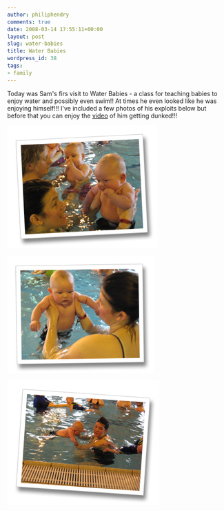 ```yaml
---
author: philiphendry
comments: true
date: 2008-03-14 17:55:11+00:00
layout: post
slug: water-babies
title: Water Babies
wordpress_id: 38
tags:
- family
---
```


Today was Sam's firs visit to Water Babies - a class for teaching babies to enjoy water and possibly even swim!! At times he even looked like he was enjoying himself!!! I've included a few photos of his exploits below but before that you can enjoy the [video](http://cid-c9d5f19fee5fae3c.skydrive.live.com/self.aspx/PublicVideos/SamsFirstDunk.wmv) of him getting dunked!!!

[![](/assets/2008/03/img-1735.png)](/assets/2008/03/img-1735-8x6.jpg)

[![](/assets/2008/03/img-1747.png)](/assets/2008/03/img-1747-8x6.jpg)

[![](/assets/2008/03/img-1708.png)](/assets/2008/03/img-1708-8x6.jpg)
